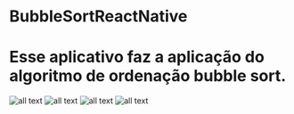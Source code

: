 # BubbleSortReactNative
# Esse aplicativo faz a aplicação do algoritmo de ordenação bubble sort.

![all text](https://github.com/FelipeAlmeid4/BubbleSortReactNative/blob/master/imagens/app1.png)
![all text](https://github.com/FelipeAlmeid4/BubbleSortReactNative/blob/master/imagens/app2.png)
![all text](https://github.com/FelipeAlmeid4/BubbleSortReactNative/blob/master/imagens/app3.png)
![all text](https://github.com/FelipeAlmeid4/BubbleSortReactNative/blob/master/imagens/app4.png)
